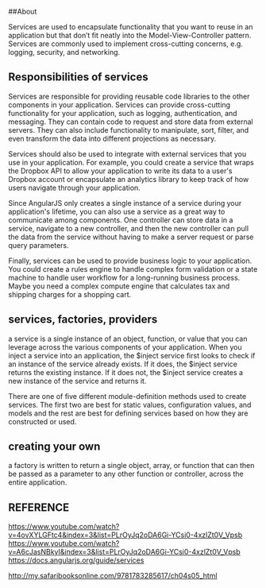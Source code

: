 ##About

Services are used to encapsulate functionality that you want to reuse in an application but that don’t fit neatly into 
the Model-View-Controller pattern. Services are commonly used to implement cross-cutting concerns, e.g. logging, security, 
and networking.

## Responsibilities of services

Services are responsible for providing reusable code libraries to the other components in your application. Services can 
provide cross-cutting functionality for your application, such as logging, authentication, and messaging. They can contain 
code to request and store data from external servers. They can also include functionality to manipulate, sort, filter, 
and even transform the data into different projections as necessary.

Services should also be used to integrate with external services that you use in your application. For example, you could 
create a service that wraps the Dropbox API to allow your application to write its data to a user's Dropbox account or 
encapsulate an analytics library to keep track of how users navigate through your application.

Since AngularJS only creates a single instance of a service during your application's lifetime, you can also use a service 
as a great way to communicate among components. One controller can store data in a service, navigate to a new controller, 
and then the new controller can pull the data from the service without having to make a server request or parse query parameters.

Finally, services can be used to provide business logic to your application. You could create a rules engine to handle 
complex form validation or a state machine to handle user workflow for a long-running business process. Maybe you need 
a complex compute engine that calculates tax and shipping charges for a shopping cart.

## services, factories, providers

a service is a single instance of an object, function, or value that you can leverage across the various components of
your application. When you inject a service into an application, the $inject service first looks to check if an
instance of the service already exists. If it does, the $inject service returns the existing instance. If it does not,
the $inject service creates a new instance of the service and returns it.

There are one of five different module-definition methods used to create services. The first two are best for static values,
configuration values, and models and the rest are best for defining services based on how they are constructed or used.

## creating your own
a factory is written to return a single object, array, or function that can then be passed as a parameter to any other
function or controller, across the entire application.



## REFERENCE

https://www.youtube.com/watch?v=4ovXYLGFtc4&index=3&list=PLrOyJq2oDA6Gi-YCsi0-4xzlZt0V_Vpsb
https://www.youtube.com/watch?v=A6cJasNBkyI&index=3&list=PLrOyJq2oDA6Gi-YCsi0-4xzlZt0V_Vpsb
https://docs.angularjs.org/guide/services

http://my.safaribooksonline.com/9781783285617/ch04s05_html









